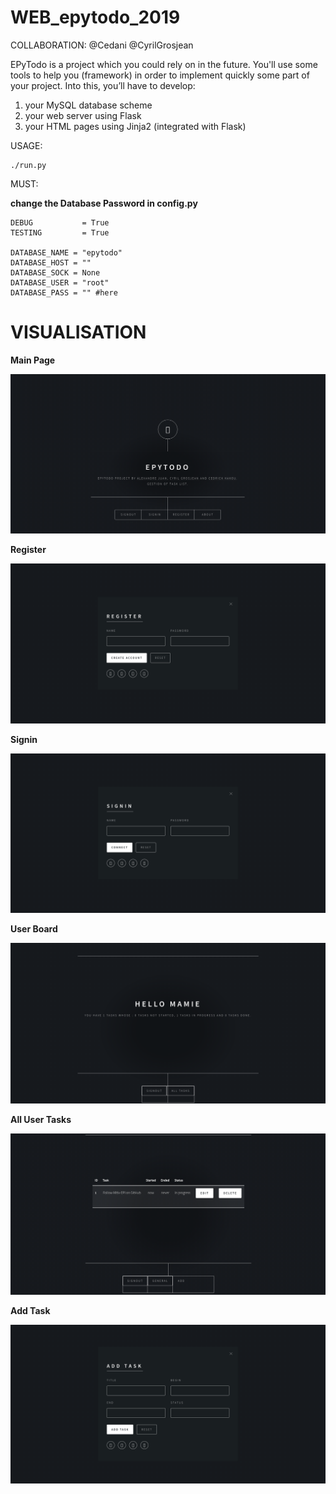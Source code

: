 # WEB_epytodo_2019

COLLABORATION:
@Cedani
@CyrilGrosjean

EPyTodo is a project which you could rely on in the future.
You'll use some tools to help you (framework) in order to implement quickly some part of your project.
Into this, you’ll have to develop:
1. your MySQL database scheme
2. your web server using Flask
3. your HTML pages using Jinja2 (integrated with Flask)

USAGE:

    ./run.py

MUST:

**change the Database Password in config.py**

    DEBUG	      	= True
    TESTING 	    = True

    DATABASE_NAME = "epytodo"
    DATABASE_HOST = ""
    DATABASE_SOCK = None
    DATABASE_USER = "root"
    DATABASE_PASS = "" #here




# VISUALISATION

**Main Page**

![](images/main_page.png)

**Register**

![](images/register.png)

**Signin**

![](images/signin.png)

**User Board**

![](images/user_board.png)

**All User Tasks**

![](images/all_user_tasks.png)

**Add Task**

![](images/add_task.png)
